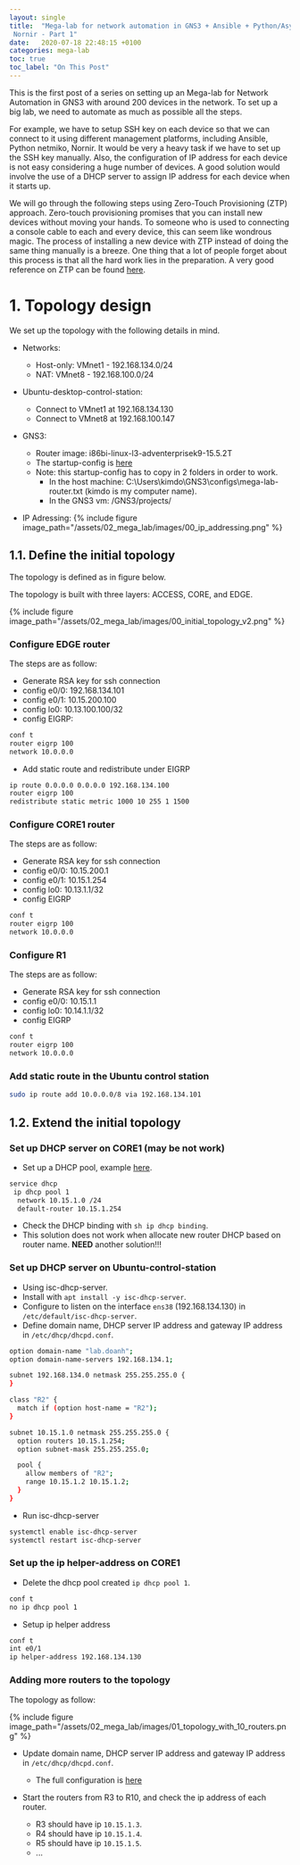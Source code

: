 ```yaml
---
layout: single
title:  "Mega-lab for network automation in GNS3 + Ansible + Python/Asyncio +
 Nornir - Part 1"
date:   2020-07-18 22:48:15 +0100
categories: mega-lab
toc: true
toc_label: "On This Post"
---
```

This is the first post of a series on setting up an Mega-lab for Network 
Automation in GNS3 with around 200 devices in the network. To set up a big lab,
we need to automate as much as possible all the steps.

For example, we have to setup SSH key on each device so that we can connect
to it using different management platforms, including Ansible, Python 
netmiko, Nornir. It would be very a heavy task if we have to set up the SSH
 key manually. Also, the configuration of IP address for each device is not 
 easy considering a huge number of devices. A good solution would involve 
 the use of a DHCP server to assign IP address for each device when it starts up.
 
We will go through the following steps using Zero-Touch Provisioning (ZTP) approach.
Zero-touch provisioning promises that you can install new devices without 
moving your hands. To someone who is used to connecting a console cable 
to each and every device, this can seem like wondrous magic. The process 
of installing a new device with ZTP instead of doing the same thing 
manually is a breeze. One thing that a lot of people forget about this 
process is that all the hard work lies in the preparation. A very good 
reference on ZTP can be found [here](https://networklore.com/ztp-tutorial/introduction/).

# 1. Topology design
We set up the topology with the following details in mind.

- Networks:
  - Host-only: VMnet1 - 192.168.134.0/24
  - NAT: VMnet8 - 192.168.100.0/24

- Ubuntu-desktop-control-station:
  - Connect to VMnet1 at 192.168.134.130
  - Connect to VMnet8 at 192.168.100.147

- GNS3:
  - Router image: i86bi-linux-l3-adventerprisek9-15.5.2T
  - The startup-config is [here](/assets/02_mega_lab/configs/mega-lab-router-startup-config.txt)
  - Note: this startup-config has to copy in 2 folders in order to work.
    - In the host machine: C:\Users\kimdo\GNS3\configs\mega-lab-router.txt (kimdo is my computer
    name).
    - In the GNS3 vm: /GNS3/projects/

- IP Adressing:
{% include figure image_path="/assets/02_mega_lab/images/00_ip_addressing.png" %}

## 1.1. Define the initial topology
The topology is defined as in figure below.

The topology is built with three layers: ACCESS, CORE, and EDGE.

{% include figure image_path="/assets/02_mega_lab/images/00_initial_topology_v2.png" %}

### Configure EDGE router
The steps are as follow:
- Generate RSA key for ssh connection
- config e0/0: 192.168.134.101
- config e0/1: 10.15.200.100
- config lo0: 10.13.100.100/32
- config EIGRP:

```bash
conf t
router eigrp 100
network 10.0.0.0
```
- Add static route and redistribute under EIGRP

```bash
ip route 0.0.0.0 0.0.0.0 192.168.134.100
router eigrp 100
redistribute static metric 1000 10 255 1 1500
```

### Configure CORE1 router
The steps are as follow:
- Generate RSA key for ssh connection
- config e0/0: 10.15.200.1
- config e0/1: 10.15.1.254
- config lo0: 10.13.1.1/32
- config EIGRP

```bash
conf t
router eigrp 100
network 10.0.0.0
```

### Configure R1
The steps are as follow:
- Generate RSA key for ssh connection
- config e0/0: 10.15.1.1
- config lo0: 10.14.1.1/32
- config EIGRP

```bash
conf t
router eigrp 100
network 10.0.0.0
```

### Add static route in the Ubuntu control station

```bash
sudo ip route add 10.0.0.0/8 via 192.168.134.101
```

## 1.2. Extend the initial topology

### Set up DHCP server on CORE1 (may be not work)
- Set up a DHCP pool, example [here](https://www.cisco.com/en/US/docs/ios/12_1t/12_1t5/feature/guide/dt_dhcpa.html#wp1028790).

```bash
service dhcp
 ip dhcp pool 1
  network 10.15.1.0 /24
  default-router 10.15.1.254
```

- Check the DHCP binding with `sh ip dhcp binding`.
- This solution does not work when allocate new router DHCP based on
router name. **NEED** another solution!!!

### Set up DHCP server on Ubuntu-control-station
- Using isc-dhcp-server.
- Install with `apt install -y isc-dhcp-server`.
- Configure to listen on the interface `ens38` (192.168.134.130) in
`/etc/default/isc-dhcp-server`.
- Define domain name, DHCP server IP address and gateway IP address in
`/etc/dhcp/dhcpd.conf`.

```bash
option domain-name "lab.doanh";
option domain-name-servers 192.168.134.1;

subnet 192.168.134.0 netmask 255.255.255.0 {
}

class "R2" {
  match if (option host-name = "R2");
}

subnet 10.15.1.0 netmask 255.255.255.0 {
  option routers 10.15.1.254;
  option subnet-mask 255.255.255.0;

  pool {
    allow members of "R2";
    range 10.15.1.2 10.15.1.2;
  }
}
```

- Run isc-dhcp-server

```bash
systemctl enable isc-dhcp-server
systemctl restart isc-dhcp-server
```

### Set up the ip helper-address on CORE1
- Delete the dhcp pool created `ip dhcp pool 1`.

```bash
conf t
no ip dhcp pool 1
```

- Setup ip helper address

```bash
conf t
int e0/1
ip helper-address 192.168.134.130
```

### Adding more routers to the topology

The topology as follow:

{% include figure image_path="/assets/02_mega_lab/images/01_topology_with_10_routers.png" %}

- Update domain name, DHCP server IP address and gateway IP address in
`/etc/dhcp/dhcpd.conf`.
  - The full configuration is [here](/assets/02_mega_lab/configs/dhcp.txt)

- Start the routers from R3 to R10, and check the ip address of each
router.
  - R3 should have ip `10.15.1.3`.
  - R4 should have ip `10.15.1.4`.
  - R5 should have ip `10.15.1.5`.
  - ...